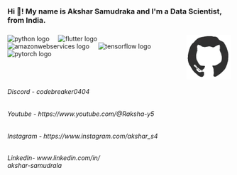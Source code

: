 <h3 align="left">Hi 👋! My name is Akshar Samudraka and I'm a Data Scientist, from India.</h3>

###

<img align="right" src=github.gif width="100" height="100">


###

<div align="left">
  <img src="https://cdn.jsdelivr.net/gh/devicons/devicon/icons/python/python-original.svg" height="30" alt="python logo"  />
  <img width="12" />
  <img src="https://cdn.jsdelivr.net/gh/devicons/devicon/icons/flutter/flutter-original.svg" height="30" alt="flutter logo"  />
  <img width="12" />
  <img src="https://cdn.jsdelivr.net/gh/devicons/devicon/icons/amazonwebservices/amazonwebservices-line-wordmark.svg" height="30" alt="amazonwebservices logo"  />
  <img width="12" />
  <img src="https://cdn.jsdelivr.net/gh/devicons/devicon/icons/tensorflow/tensorflow-original.svg" height="30" alt="tensorflow logo"  />
  <img width="12" />
  <img src="https://cdn.jsdelivr.net/gh/devicons/devicon/icons/pytorch/pytorch-original.svg" height="30" alt="pytorch logo"  />
</div>

###

<br clear="both">

<h6 align="left">Discord - codebreaker0404</h6>

###

<h6 align="left">Youtube - https://www.youtube.com/@Raksha-y5</h6>

###

<h6 align="left">Instagram - https://www.instagram.com/akshar_s4</h6>

###

<h6 align="left">LinkedIn- www.linkedin.com/in/<br>akshar-samudrala</h6>

###
